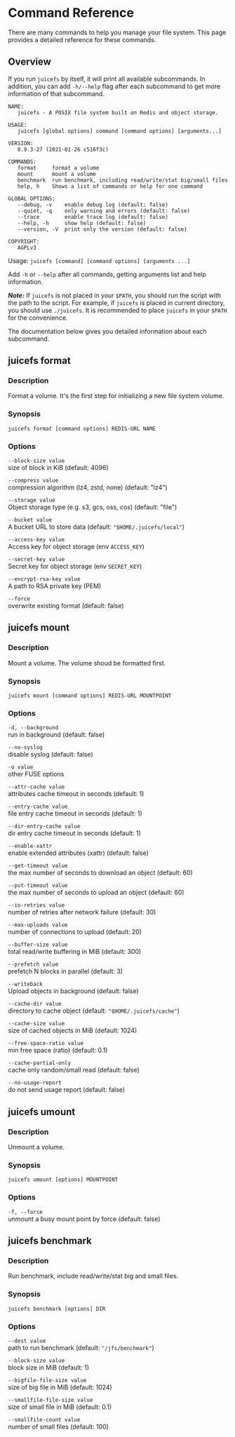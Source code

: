 # Command Reference

There are many commands to help you manage your file system. This page provides a detailed reference for these commands.

## Overview

If you run `juicefs` by itself, it will print all available subcommands. In addition, you can add `-h/--help` flag after each subcommand to get more information of that subcommand.

```
NAME:
   juicefs - A POSIX file system built on Redis and object storage.

USAGE:
   juicefs [global options] command [command options] [arguments...]

VERSION:
   0.9.3-27 (2021-01-26 c516f3c)

COMMANDS:
   format     format a volume
   mount      mount a volume
   benchmark  run benchmark, including read/write/stat big/small files
   help, h    Shows a list of commands or help for one command

GLOBAL OPTIONS:
   --debug, -v    enable debug log (default: false)
   --quiet, -q    only warning and errors (default: false)
   --trace        enable trace log (default: false)
   --help, -h     show help (default: false)
   --version, -V  print only the version (default: false)

COPYRIGHT:
   AGPLv3
```

Usage: `juicefs [command] [command options] [arguments ...]`

Add `-h` or `--help` after all commands, getting arguments list and help information.

***Note:*** If `juicefs` is not placed in your `$PATH`, you should run the script with the path to the script. For example, if `juicefs` is placed in current directory, you should use `./juicefs`. It is recommended to place `juicefs` in your `$PATH` for the convenience.

The documentation below gives you detailed information about each subcommand.

## juicefs format

### Description

Format a volume. It's the first step for initializing a new file system volume.

### Synopsis

```
juicefs format [command options] REDIS-URL NAME
```

### Options

`--block-size value`\
size of block in KiB (default: 4096)

`--compress value`\
compression algorithm (lz4, zstd, none) (default: "lz4")

`--storage value`\
Object storage type (e.g. s3, gcs, oss, cos) (default: "file")

`--bucket value`\
A bucket URL to store data (default: `"$HOME/.juicefs/local"`)

`--access-key value`\
Access key for object storage (env `ACCESS_KEY`)

`--secret-key value`\
Secret key for object storage (env `SECRET_KEY`)

`--encrypt-rsa-key value`\
A path to RSA private key (PEM)

`--force`\
overwrite existing format (default: false)

## juicefs mount

### Description

Mount a volume. The volume shoud be formatted first.

### Synopsis

```
juicefs mount [command options] REDIS-URL MOUNTPOINT
```

### Options

`-d, --background`\
run in background (default: false)

`--no-syslog`\
disable syslog (default: false)

`-o value`\
other FUSE options

`--attr-cache value`\
attributes cache timeout in seconds (default: 1)

`--entry-cache value`\
file entry cache timeout in seconds (default: 1)

`--dir-entry-cache value`\
dir entry cache timeout in seconds (default: 1)

`--enable-xattr`\
enable extended attributes (xattr) (default: false)

`--get-timeout value`\
the max number of seconds to download an object (default: 60)

`--put-timeout value`\
the max number of seconds to upload an object (default: 60)

`--io-retries value`\
number of retries after network failure (default: 30)

`--max-uploads value`\
number of connections to upload (default: 20)

`--buffer-size value`\
total read/write buffering in MiB (default: 300)

`--prefetch value`\
prefetch N blocks in parallel (default: 3)

`--writeback`\
Upload objects in background (default: false)

`--cache-dir value`\
directory to cache object (default: `"$HOME/.juicefs/cache"`)

`--cache-size value`\
size of cached objects in MiB (default: 1024)

`--free-space-ratio value`\
min free space (ratio) (default: 0.1)

`--cache-partial-only`\
cache only random/small read (default: false)

`--no-usage-report`\
do not send usage report (default: false)

## juicefs umount

### Description

Unmount a volume.

### Synopsis

```
juicefs umount [options] MOUNTPOINT
```

### Options

`-f, --force`\
unmount a busy mount point by force (default: false)


## juicefs benchmark

### Description

Run benchmark, include read/write/stat big and small files.

### Synopsis

```
juicefs benchmark [options] DIR
```

### Options

`--dest value`\
path to run benchmark (default: `"/jfs/benchmark"`)

`--block-size value`\
block size in MiB (default: 1)

`--bigfile-file-size value`\
size of big file in MiB (default: 1024)

`--smallfile-file-size value`\
size of small file in MiB (default: 0.1)

`--smallfile-count value`\
number of small files (default: 100)

